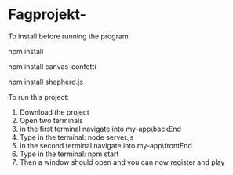 # Fagprojekt-

To install before running the program:

npm install

npm install canvas-confetti

npm install shepherd.js




To run this project:
1. Download the project
2. Open two terminals
3. in the first terminal navigate into my-app\backEnd
4. Type in the terminal: node server.js
5. in the second terminal navigate into my-app\frontEnd
6. Type in the terminal: npm start
7. Then a window should open and you can now register and play
